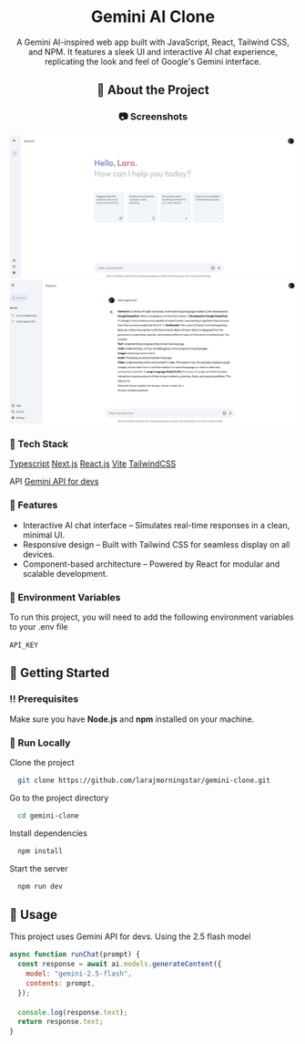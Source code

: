 <div align="center">
  <h1>Gemini AI Clone</h1>
  
  <p>
    A Gemini AI-inspired web app built with JavaScript, React, Tailwind CSS, and NPM. It features a sleek UI and interactive AI chat experience, replicating the look and feel of Google's Gemini interface.
  </p>
  
<!-- About the Project -->
## :star2: About the Project


<!-- Screenshots -->
### :camera: Screenshots
</div>

<div align="center"> 
  <img src="src/assets/gemini-clone-photo.png" alt="screenshot" />
  <img src="src/assets/gemini-demo-photo.png" alt="screenshot" />
</div>


<!-- TechStack -->
### :space_invader: Tech Stack

<a href="https://www.typescriptlang.org/">Typescript</a>
<a href="https://nextjs.org/">Next.js</a>
<a href="https://reactjs.org/">React.js</a>
<a href="https://vite.dev/">Vite</a>
<a href="https://tailwindcss.com/">TailwindCSS</a>

API
<a href="https://ai.google.dev/">Gemini API for devs</a>

<!-- Features -->
### :dart: Features

- Interactive AI chat interface – Simulates real-time responses in a clean, minimal UI.
- Responsive design – Built with Tailwind CSS for seamless display on all devices.
- Component-based architecture – Powered by React for modular and scalable development.

<!-- Env Variables -->
### :key: Environment Variables

To run this project, you will need to add the following environment variables to your .env file

`API_KEY`

<!-- Getting Started -->
## 	:toolbox: Getting Started

<!-- Prerequisites -->
### :bangbang: Prerequisites

Make sure you have **Node.js** and **npm** installed on your machine.

<!-- Run Locally -->
### :running: Run Locally 

Clone the project

```bash
  git clone https://github.com/larajmorningstar/gemini-clone.git
```

Go to the project directory

```bash
  cd gemini-clone
```

Install dependencies

```bash
  npm install
```

Start the server

```bash
  npm run dev
```


<!-- Usage -->
## :eyes: Usage

This project uses Gemini API for devs. Using the 2.5 flash model


```javascript
async function runChat(prompt) {
  const response = await ai.models.generateContent({
    model: "gemini-2.5-flash",
    contents: prompt,
  });

  console.log(response.text);
  return response.text;
}
```
